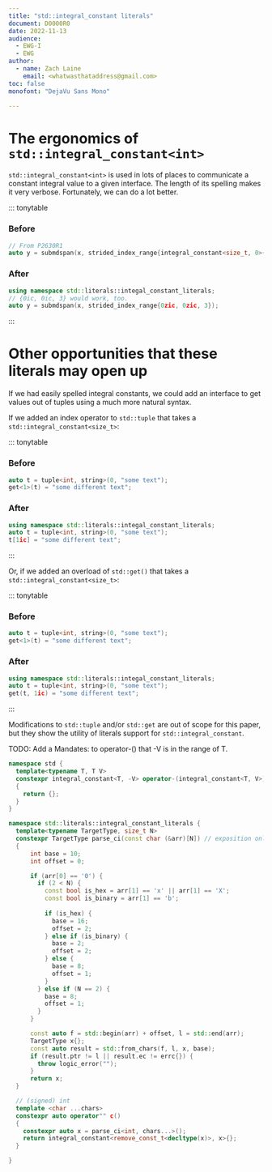 ```yaml
---
title: "std::integral_constant literals"
document: D0000R0
date: 2022-11-13
audience:
  - EWG-I
  - EWG
author:
  - name: Zach Laine
    email: <whatwasthataddress@gmail.com>
toc: false
monofont: "DejaVu Sans Mono"

---
```


# The ergonomics of `std::integral_constant<int>`

`std::integral_constant<int>` is used in lots of places to communicate a
constant integral value to a given interface.  The length of its spelling
makes it very verbose.  Fortunately, we can do a lot better.

::: tonytable

### Before
```c++
// From P2630R1
auto y = submdspan(x, strided_index_range{integral_constant<size_t, 0>{}, integral_constant<size_t, 10>{}, 3});
```

### After
```c++
using namespace std::literals::integal_constant_literals;
// {0ic, 0ic, 3} would work, too.
auto y = submdspan(x, strided_index_range{0zic, 0zic, 3});
```

:::

# Other opportunities that these literals may open up

If we had easily spelled integral constants, we could add an interface to get
values out of tuples using a much more natural syntax.

If we added an index operator to `std::tuple` that takes a
`std::integral_constant<size_t>`:

::: tonytable

### Before
```c++
auto t = tuple<int, string>(0, "some text");
get<1>(t) = "some different text";
```

### After
```c++
using namespace std::literals::integal_constant_literals;
auto t = tuple<int, string>(0, "some text");
t[1ic] = "some different text";
```
:::

Or, if we added an overload of `std::get()` that takes a
`std::integral_constant<size_t>`:

::: tonytable

### Before
```c++
auto t = tuple<int, string>(0, "some text");
get<1>(t) = "some different text";
```

### After
```c++
using namespace std::literals::integal_constant_literals;
auto t = tuple<int, string>(0, "some text");
get(t, 1ic) = "some different text";
```
:::

Modifications to `std::tuple` and/or `std::get` are out of scope for this
paper, but they show the utility of literals support for
`std::integral_constant`.

TODO: Add a Mandates: to operator-() that -V is in the range of T.

```c++
namespace std {
  template<typename T, T V>
  constexpr integral_constant<T, -V> operator-(integral_constant<T, V>)
  {
    return {};
  }
}

namespace std::literals::integral_constant_literals {
  template<typename TargetType, size_t N>
  constexpr TargetType parse_ci(const char (&arr)[N]) // exposition only
  {
      int base = 10;
      int offset = 0;

      if (arr[0] == '0') {
        if (2 < N) {
          const bool is_hex = arr[1] == 'x' || arr[1] == 'X';
          const bool is_binary = arr[1] == 'b';
  
          if (is_hex) {
            base = 16;
            offset = 2;
          } else if (is_binary) {
            base = 2;
            offset = 2;
          } else {
            base = 8;
            offset = 1;
          }
        } else if (N == 2) {
          base = 8;
          offset = 1;
        }
      }

      const auto f = std::begin(arr) + offset, l = std::end(arr);
      TargetType x{};
      const auto result = std::from_chars(f, l, x, base);
      if (result.ptr != l || result.ec != errc{}) {
        throw logic_error("");
      }
      return x;
  }

  // (signed) int
  template <char ...chars>
  constexpr auto operator"" c()
  {
    constexpr auto x = parse_ci<int, chars...>();
    return integral_constant<remove_const_t<decltype(x)>, x>{};
  }

}
```
